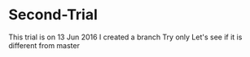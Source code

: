 # Second-Trial
This trial is on 13 Jun 2016
I created a branch Try only
Let's see if it is different from master 
